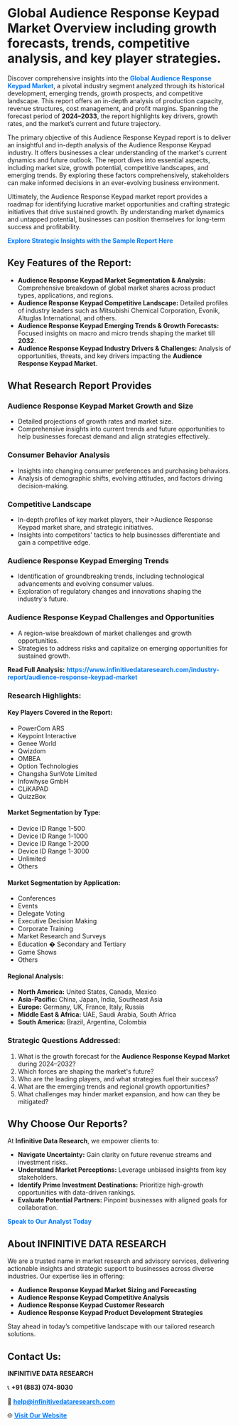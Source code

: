 <h1>Global Audience Response Keypad Market Overview including growth forecasts, trends, competitive analysis, and key player strategies.</h1>
<p>
Discover comprehensive insights into the 
<a href="https://www.infinitivedataresearch.com/industry-report/audience-response-keypad-market" rel="dofollow" style="color: #007BFF; text-decoration: none;"><strong>Global Audience Response Keypad Market</strong></a>, a pivotal industry segment analyzed through its historical development, emerging trends, growth prospects, and competitive landscape. This report offers an in-depth analysis of production capacity, revenue structures, cost management, and profit margins. Spanning the forecast period of <strong>2024–2033</strong>, the report highlights key drivers, growth rates, and the market’s current and future trajectory.
</p>
<p>
The primary objective of this Audience Response Keypad report is to deliver an insightful and in-depth analysis of the Audience Response Keypad industry. It offers businesses a clear understanding of the market's current dynamics and future outlook. The report dives into essential aspects, including market size, growth potential, competitive landscapes, and emerging trends. By exploring these factors comprehensively, stakeholders can make informed decisions in an ever-evolving business environment.
</p>
<p>
Ultimately, the Audience Response Keypad market report provides a roadmap for identifying lucrative market opportunities and crafting strategic initiatives that drive sustained growth. By understanding market dynamics and untapped potential, businesses can position themselves for long-term success and profitability.
</p>
<p>
<a href="https://www.infinitivedataresearch.com/request-sample/reportId=106461" style="color: #007BFF; text-decoration: none;"><strong>Explore Strategic Insights with the Sample Report Here</strong></a>
</p>

<h2>Key Features of the Report:</h2>
<ul>
<li><strong>Audience Response Keypad Market Segmentation & Analysis:</strong> Comprehensive breakdown of global market shares across product types, applications, and regions.</li>
<li><strong>Audience Response Keypad Competitive Landscape:</strong> Detailed profiles of industry leaders such as Mitsubishi Chemical Corporation, Evonik, Altuglas International, and others.</li>
<li><strong>Audience Response Keypad Emerging Trends & Growth Forecasts:</strong> Focused insights on macro and micro trends shaping the market till <strong>2032</strong>.</li>
<li><strong>Audience Response Keypad Industry Drivers & Challenges:</strong> Analysis of opportunities, threats, and key drivers impacting the <strong>Audience Response Keypad Market</strong>.</li>
</ul>

<h2>What Research Report Provides</h2>
<h3>Audience Response Keypad Market Growth and Size</h3>
<ul>
<li>Detailed projections of growth rates and market size.</li>
<li>Comprehensive insights into current trends and future opportunities to help businesses forecast demand and align strategies effectively.</li>
</ul>

<h3>Consumer Behavior Analysis</h3>
<ul>
<li>Insights into changing consumer preferences and purchasing behaviors.</li>
<li>Analysis of demographic shifts, evolving attitudes, and factors driving decision-making.</li>
</ul>

<h3>Competitive Landscape</h3>
<ul>
<li>In-depth profiles of key market players, their >Audience Response Keypad market share, and strategic initiatives.</li>
<li>Insights into competitors' tactics to help businesses differentiate and gain a competitive edge.</li>
</ul>

<h3>Audience Response Keypad Emerging Trends</h3>
<ul>
<li>Identification of groundbreaking trends, including technological advancements and evolving consumer values.</li>
<li>Exploration of regulatory changes and innovations shaping the industry's future.</li>
</ul>

<h3>Audience Response Keypad Challenges and Opportunities</h3>
<ul>
<li>A region-wise breakdown of market challenges and growth opportunities.</li>
<li>Strategies to address risks and capitalize on emerging opportunities for sustained growth.</li>
</ul>
<p><strong>Read Full Analysis:</strong> <a href="https://www.infinitivedataresearch.com/industry-report/audience-response-keypad-market" rel="dofollow" style="color: #007BFF; text-decoration: none;"><strong>https://www.infinitivedataresearch.com/industry-report/audience-response-keypad-market</strong></a></p>
<h3>Research Highlights:</h3>
<h4>Key Players Covered in the Report:</h4>
<ul><li>PowerCom ARS</li><li>Keypoint Interactive</li><li>Genee World</li><li>Qwizdom</li><li>OMBEA</li><li>Option Technologies</li><li>Changsha SunVote Limited</li><li>Infowhyse GmbH</li><li>CLiKAPAD</li><li>QuizzBox</li></ul>
<h4>Market Segmentation by Type:</h4>
<ul><li>Device ID Range 1-500</li><li>Device ID Range 1-1000</li><li>Device ID Range 1-2000</li><li>Device ID Range 1-3000</li><li>Unlimited</li><li>Others</li></ul>
<h4>Market Segmentation by Application:</h4>
<ul><li>Conferences</li><li>Events</li><li>Delegate Voting</li><li>Executive Decision Making</li><li>Corporate Training</li><li>Market Research and Surveys</li><li>Education � Secondary and Tertiary</li><li>Game Shows</li><li>Others</li></ul>

<h4>Regional Analysis:</h4>
<ul>
<li><strong>North America:</strong> United States, Canada, Mexico</li>
<li><strong>Asia-Pacific:</strong> China, Japan, India, Southeast Asia</li>
<li><strong>Europe:</strong> Germany, UK, France, Italy, Russia</li>
<li><strong>Middle East & Africa:</strong> UAE, Saudi Arabia, South Africa</li>
<li><strong>South America:</strong> Brazil, Argentina, Colombia</li>
</ul>

<h3>Strategic Questions Addressed:</h3>
<ol>
<li>What is the growth forecast for the <strong>Audience Response Keypad Market</strong> during 2024–2032?</li>
<li>Which forces are shaping the market's future?</li>
<li>Who are the leading players, and what strategies fuel their success?</li>
<li>What are the emerging trends and regional growth opportunities?</li>
<li>What challenges may hinder market expansion, and how can they be mitigated?</li>
</ol>

<h2>Why Choose Our Reports?</h2>
<p>At <strong>Infinitive Data Research</strong>, we empower clients to:</p>
<ul>
<li><strong>Navigate Uncertainty:</strong> Gain clarity on future revenue streams and investment risks.</li>
<li><strong>Understand Market Perceptions:</strong> Leverage unbiased insights from key stakeholders.</li>
<li><strong>Identify Prime Investment Destinations:</strong> Prioritize high-growth opportunities with data-driven rankings.</li>
<li><strong>Evaluate Potential Partners:</strong> Pinpoint businesses with aligned goals for collaboration.</li>
</ul>
<p><a href="https://www.infinitivedataresearch.com/industry-report/audience-response-keypad-market" rel="dofollow" style="color: #007BFF; text-decoration: none;"><strong>Speak to Our Analyst Today</strong></a></p>

<h2>About INFINITIVE DATA RESEARCH</h2>
<p>We are a trusted name in market research and advisory services, delivering actionable insights and strategic support to businesses across diverse industries. Our expertise lies in offering:</p>
<ul>
<li><strong>Audience Response Keypad Market Sizing and Forecasting</strong></li>
<li><strong>Audience Response Keypad Competitive Analysis</strong></li>
<li><strong>Audience Response Keypad Customer Research</strong></li>
<li><strong>Audience Response Keypad Product Development Strategies</strong></li>
</ul>
<p>Stay ahead in today’s competitive landscape with our tailored research solutions.</p>

<h2>Contact Us:</h2>
<p><strong>INFINITIVE DATA RESEARCH</strong></p>
<p>📞 <strong>+91 (883) 074-8030</strong></p>
<p>📧 <strong><a href="mailto:help@infinitivedataresearch.com" style="color: #007BFF;">help@infinitivedataresearch.com</a></strong></p>
<p>🌐 <strong><a href="https://www.infinitivedataresearch.com" rel="dofollow" style="color: #007BFF;">Visit Our Website</a></strong></p>
